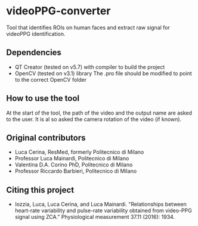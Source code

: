 # videoPPG-converter
Tool that identifies ROIs on human faces and extract raw signal for videoPPG identification.

## Dependencies
* QT Creator (tested on v5.7) with compiler to build the project
* OpenCV (tested on v3.1) library
The .pro file should be modified to point to the correct OpenCV folder

## How to use the tool
At the start of the tool, the path of the video and the output name are asked to the user. It is al so asked the camera rotation of the video (if known).

## Original contributors
* Luca Cerina, ResMed, formerly Politecnico di Milano
* Professor Luca Mainardi, Politecnico di Milano
* Valentina D.A. Corino PhD, Politecnico di Milano
* Professor Riccardo Barbieri, Politecnico di Milano

## Citing this project
* Iozzia, Luca, Luca Cerina, and Luca Mainardi. "Relationships between heart-rate variability and pulse-rate variability obtained from video-PPG signal using ZCA." Physiological measurement 37.11 (2016): 1934.
